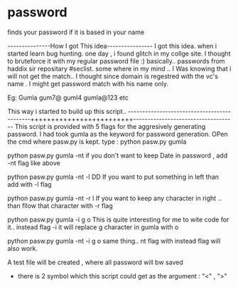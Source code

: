 # password
finds your password if it is based in your name


---------------How I got This idea----------------
I got this idea. when i started learn bug hunting. one day , i found glitch in my collge site.
I thought to bruteforce it with my regular password file :) basically.. passwords from  haddix sir repositary #seclist.
some where in my mind .. 
I Was knowing that i will not get the match..
I thought since domain is regestred with the vc's name . I might get password match  with his name only.

Eg: Gumla
    gum7@
    guml4
    gumla@123 etc
    
   This way i  started to build up this script..
--------------------------------------------+++++++++++++++++++++++++------------------------------------
This script is provided with 5 flags for the aggresively generating password.
I had took gumla as the keyword for password generation.
OPen the cmd where pasw.py is kept.
type :
python pasw.py gumla

python pasw.py gumla -nt 
if you don't want to keep Date in password , add -nt flag like above


python pasw.py gumla  -nt -l DD
If you want to put something in left than add with -l flag

python pasw.py gumla -nt -r l
If you want to keep any character in right .. than fllow that character with -r flag

python pasw.py gumla -i g o
This is quite interesting  for me  to wite code for it..
instead flag -i 
it will replace g character in gumla  with o

python pasw.py gumla -nt -i g o
same thing..  nt flag with instead flag will also work.

A test file will be created , where all password will bw saved 
* there is 2 symbol which this script could get as the argument :  "<" , ">"  
